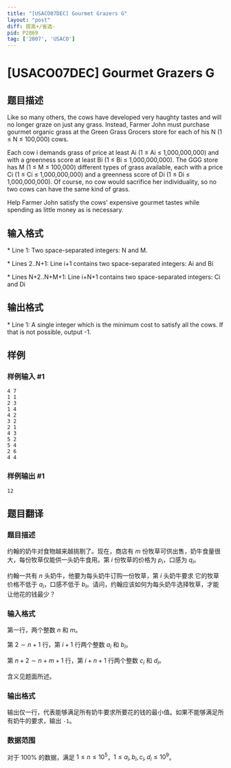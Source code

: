 ```yaml
---
title: "[USACO07DEC] Gourmet Grazers G"
layout: "post"
diff: 提高+/省选-
pid: P2869
tag: ['2007', 'USACO']
---
```

# [USACO07DEC] Gourmet Grazers G
## 题目描述

Like so many others, the cows have developed very haughty tastes and will no longer graze on just any grass. Instead, Farmer John must purchase gourmet organic grass at the Green Grass Grocers store for each of his N (1 ≤ N ≤ 100,000) cows.

Each cow i demands grass of price at least Ai (1 ≤ Ai ≤ 1,000,000,000) and with a greenness score at least Bi (1 ≤ Bi ≤ 1,000,000,000). The GGG store has M (1 ≤ M ≤ 100,000) different types of grass available, each with a price Ci (1 ≤ Ci ≤ 1,000,000,000) and a greenness score of Di (1 ≤ Di ≤ 1,000,000,000). Of course, no cow would sacrifice her individuality, so no two cows can have the same kind of grass.

Help Farmer John satisfy the cows' expensive gourmet tastes while spending as little money as is necessary.
## 输入格式

\* Line 1: Two space-separated integers: N and M.

\* Lines 2..N+1: Line i+1 contains two space-separated integers: Ai and Bi

\* Lines N+2..N+M+1: Line i+N+1 contains two space-separated integers: Ci and Di

## 输出格式

\* Line 1: A single integer which is the minimum cost to satisfy all the cows. If that is not possible, output -1.

## 样例

### 样例输入 #1
```
4 7
1 1
2 3
1 4
4 2
3 2
2 1
4 3
5 2
5 4
2 6
4 4
```
### 样例输出 #1
```
12
```
## 题目翻译

### 题目描述

约翰的奶牛对食物越来越挑剔了。现在，商店有 $m$ 份牧草可供出售，奶牛食量很大，每份牧草仅能供一头奶牛食用。第 $i$ 份牧草的价格为 $p_i$，口感为 $q_i$。

约翰一共有 $n$ 头奶牛，他要为每头奶牛订购一份牧草，第 $i$ 头奶牛要求 它的牧草价格不低于 $a_i$，口感不低于 $b_i$。请问，约翰应该如何为每头奶牛选择牧草，才能让他花的钱最少？

### 输入格式

第一行，两个整数 $n$ 和 $m$。  

第 $2\sim n+1$ 行，第 $i+1$ 行两个整数 $a_i$ 和 $b_i$。  

第 $n+2\sim n+m+1$ 行，第 $i+n+1$ 行两个整数 $c_i$ 和 $d_i$。

含义见题面所述。

### 输出格式

输出仅一行，代表能够满足所有奶牛要求所要花的钱的最小值。如果不能够满足所有奶牛的要求，输出 `-1`。

### 数据范围

对于 $100\%$ 的数据，满足 $1\leqslant n\leqslant 10^5$，$1\leqslant a_i,b_i,c_i,d_i\leqslant 10^9$。

